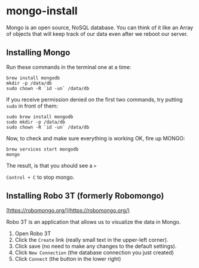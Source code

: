 # mongo-install

Mongo is an open source, NoSQL database. You can think of it like an Array of objects that will keep track of our data even after we reboot our server.

## Installing Mongo

Run these commands in the terminal one at a time:

```
brew install mongodb
mkdir -p /data/db
sudo chown -R `id -un` /data/db
```

If you receive permission denied on the first two commands, try putting `sudo` in front of them:

```
sudo brew install mongodb
sudo mkdir -p /data/db
sudo chown -R `id -un` /data/db
```

Now, to check and make sure everything is working OK, fire up MONGO:

```
brew services start mongodb
mongo
```

The result, is that you should see a `>`

`Control + C` to stop mongo. 

## Installing Robo 3T (formerly Robomongo)

[https://robomongo.org/](https://robomongo.org/)

Robo 3T is an application that allows us to visualize the data in Mongo.

1. Open Robo 3T
2. Click the `Create` link (really small text in the upper-left corner).
3. Click save (no need to make any changes to the default settings).
4. Click `New Connection` (the database connection you just created)
5. Click `Connect` (the button in the lower right)
